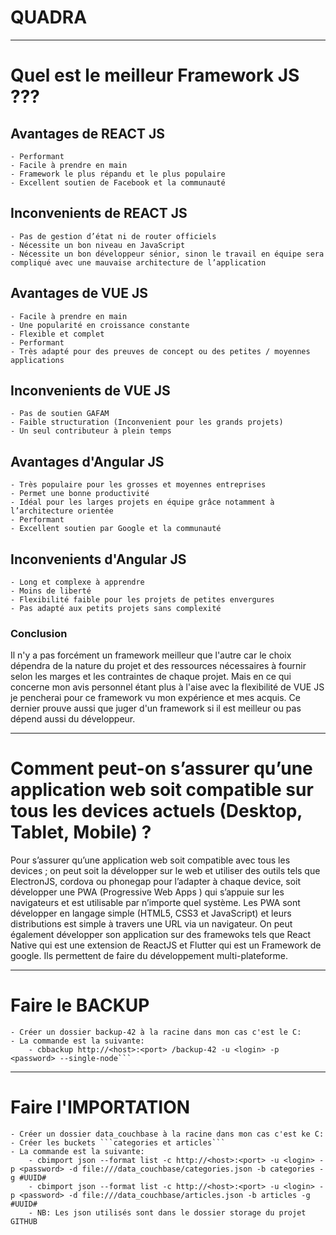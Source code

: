# QUADRA

___
# Quel est le meilleur Framework JS ???

## Avantages de REACT JS
	- Performant
	- Facile à prendre en main
	- Framework le plus répandu et le plus populaire
	- Excellent soutien de Facebook et la communauté

## Inconvenients de REACT JS
	- Pas de gestion d’état ni de router officiels
	- Nécessite un bon niveau en JavaScript
	- Nécessite un bon développeur sénior, sinon le travail en équipe sera compliqué avec une mauvaise architecture de l’application


## Avantages de VUE JS
	- Facile à prendre en main
	- Une popularité en croissance constante
	- Flexible et complet
	- Performant
	- Très adapté pour des preuves de concept ou des petites / moyennes applications

## Inconvenients de VUE JS
	- Pas de soutien GAFAM
	- Faible structuration (Inconvenient pour les grands projets)
	- Un seul contributeur à plein temps


## Avantages d'Angular JS
	- Très populaire pour les grosses et moyennes entreprises
	- Permet une bonne productivité
	- Idéal pour les larges projets en équipe grâce notamment à l’architecture orientée
	- Performant
	- Excellent soutien par Google et la communauté

## Inconvenients d'Angular JS
	- Long et complexe à apprendre
	- Moins de liberté
	- Flexibilité faible pour les projets de petites envergures
	- Pas adapté aux petits projets sans complexité


### Conclusion
Il n'y a pas forcément un framework meilleur que l'autre car le choix dépendra de la nature du projet et des ressources nécessaires à fournir selon les marges et les contraintes de chaque projet.
Mais en ce qui concerne mon avis personnel étant plus à l'aise avec la flexibilité de VUE JS je pencherai pour ce framework vu mon expérience et mes acquis. Ce dernier prouve aussi que juger d'un framework si il est meilleur ou pas dépend aussi du développeur.


___
# Comment peut-on s’assurer qu’une application web soit compatible sur tous les devices actuels (Desktop, Tablet, Mobile) ?

Pour s’assurer qu’une application web soit compatible avec tous les devices ; on peut soit la
développer sur le web et utiliser des outils tels que ElectronJS, cordova ou phonegap pour l’adapter
à chaque device, soit développer une PWA (Progressive Web Apps ) qui s’appuie sur les navigateurs
et est utilisable par n’importe quel système. Les PWA sont développer en langage simple (HTML5,
CSS3 et JavaScript) et leurs distributions est simple à travers une URL via un navigateur. On peut
également développer son application sur des framewoks tels que React Native qui est une
extension de ReactJS et Flutter qui est un Framework de google. Ils permettent de faire du
développement multi-plateforme.

___
# Faire le BACKUP
	- Créer un dossier backup-42 à la racine dans mon cas c'est le C:
	- La commande est la suivante:
		- cbbackup http://<host>:<port> /backup-42 -u <login> -p <password> --single-node```

___
# Faire l'IMPORTATION
	- Créer un dossier data_couchbase à la racine dans mon cas c'est ke C:
	- Créer les buckets ```categories et articles```
	- La commande est la suivante:
		- cbimport json --format list -c http://<host>:<port> -u <login> -p <password> -d file:///data_couchbase/categories.json -b categories -g #UUID#
		- cbimport json --format list -c http://<host>:<port> -u <login> -p <password> -d file:///data_couchbase/articles.json -b articles -g #UUID#
		- NB: Les json utilisés sont dans le dossier storage du projet GITHUB